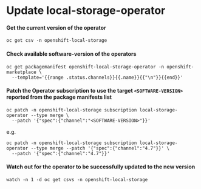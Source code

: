 # Update local-storage-operator

#### Get the current version of the operator

```shell
oc get csv -n openshift-local-storage
```

#### Check available software-version of the operators

```shell
oc get packagemanifest openshift-local-storage-operator -n openshift-marketplace \
  --template='{{range .status.channels}}{{.name}}{{"\n"}}{{end}}'
```

#### Patch the Operator subscription to use the target `<SOFTWARE-VERSION>` reported from the package manifests list

```shell
oc patch -n openshift-local-storage subscription local-storage-operator --type merge \
  --patch '{"spec":{"channel":"<SOFTWARE-VERSION>"}}'
```

e.g.

```shell
oc patch -n openshift-local-storage subscription local-storage-operator --type merge --patch '{"spec":{"channel":"4.7"}}' \
  --patch '{"spec":{"channel":"4.7"}}'
```

#### Watch out for the operator to be successfully updated to the new version

```shell
watch -n 1 -d oc get csvs -n openshift-local-storage
```
